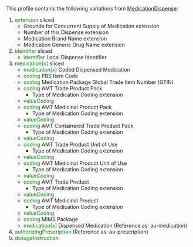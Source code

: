 This profile contains the following variations from [MedicationDispense](http://hl7.org/fhir/STU3/MedicationDispense):

1. <span style='color:green'> extension </span>  sliced
   * Grounds for Concurrent Supply of Medication extension
   * Number of this Dispense extension
   * Medication Brand Name extension
   * Medication Generic Drug Name extension
1. <span style='color:green'> identifier </span>  sliced
   * <span style='color:green'> identifier </span> Local Dispense Identifier
1. <span style='color:green'> medication[x] </span>  sliced
   * <span style='color:green'> medication[x] </span> Coded Dispensed Medication
   * <span style='color:green'> coding </span> PBS Item Code
   * <span style='color:green'> coding </span> Medication Package Global Trade Item Number (GTIN)
   * <span style='color:green'> coding </span> AMT Trade Product Pack
      * Type of Medication Coding extension
   * <span style='color:green'> valueCoding </span> 
   * <span style='color:green'> coding </span> AMT Medicinal Product Pack
      * Type of Medication Coding extension
   * <span style='color:green'> valueCoding </span> 
   * <span style='color:green'> coding </span> AMT Containered Trade Product Pack
      * Type of Medication Coding extension
   * <span style='color:green'> valueCoding </span> 
   * <span style='color:green'> coding </span> AMT Trade Product Unit of Use
      * Type of Medication Coding extension
   * <span style='color:green'> valueCoding </span> 
   * <span style='color:green'> coding </span> AMT Medicinal Product Unit of Use
      * Type of Medication Coding extension
   * <span style='color:green'> valueCoding </span> 
   * <span style='color:green'> coding </span> AMT Trade Product
      * Type of Medication Coding extension
   * <span style='color:green'> valueCoding </span> 
   * <span style='color:green'> coding </span> AMT Medicinal Product
      * Type of Medication Coding extension
   * <span style='color:green'> valueCoding </span> 
   * <span style='color:green'> coding </span> MIMS Package
   * <span style='color:green'> medication[x] </span> Dispensed Medication (Reference as: au-medication)
1. <span style='color:green'> authorizingPrescription </span>  (Reference as: au-prescription)
1. <span style='color:green'> dosageInstruction </span> 